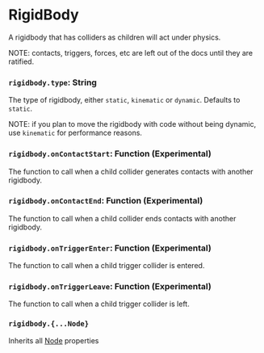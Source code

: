 # RigidBody

A rigidbody that has colliders as children will act under physics.

NOTE: contacts, triggers, forces, etc are left out of the docs until they are ratified.

### `rigidbody.type`: String

The type of rigidbody, either `static`, `kinematic` or `dynamic`. Defaults to `static`.

NOTE: if you plan to move the rigidbody with code without being dynamic, use `kinematic` for performance reasons.

### `rigidbody.onContactStart`: Function (Experimental)

The function to call when a child collider generates contacts with another rigidbody.

### `rigidbody.onContactEnd`: Function (Experimental)

The function to call when a child collider ends contacts with another rigidbody.

### `rigidbody.onTriggerEnter`: Function (Experimental)

The function to call when a child trigger collider is entered.

### `rigidbody.onTriggerLeave`: Function (Experimental)

The function to call when a child trigger collider is left.

### `rigidbody.{...Node}`

Inherits all [Node](/docs/ref/Node.md) properties

